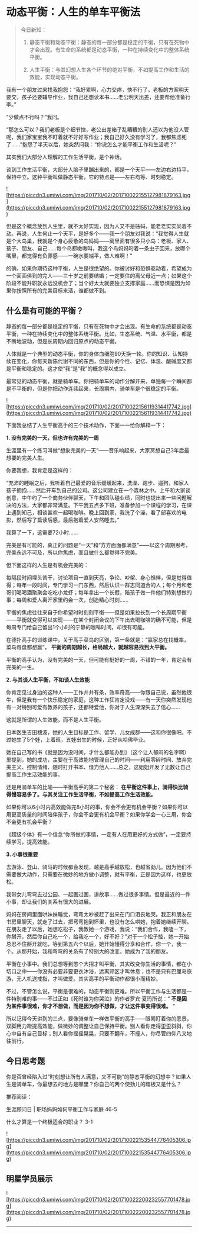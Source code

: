 # 动态平衡：人生的单车平衡法

> 今日新知：
> 
> 1. 静态平衡和动态平衡：静态的每一部分都是稳定的平衡，只有在死物中才会出现。有生命的系统都是动态平衡，一种在持续变化中的整体系统平衡。
> 
> 2. 人生平衡：与其幻想人生各个环节的绝对平衡，不如提高工作和生活的效能，实现动态平衡。

我有一个朋友过来找我抱怨：“我好累啊，心力交瘁，快不行了。老板的方案明天要交，孩子还要辅导作业，我自己还想读本书……老公明天出差，还要帮他准备行李。”

“少做点不行吗？”我问。

“那怎么可以？我们老板是个细节控，老公出差箱子乱糟糟的别人还以为他没人管呢，我们家宝宝我不盯着就不好好写作业；我自己好久没有学习了，我都焦虑死了……”抱怨了半天以后，她突然问我：“你说怎么才能平衡工作和生活呢？”

其实我们大部分人理解的工作生活平衡，是个神话。

谈到工作生活平衡，大部分人脑子里蹦出来的，都是一个天平——左边右边持平，保持中立。这种平衡叫做静态平衡，它的特点是——左右均等、时刻稳定。

![https://piccdn3.umiwi.com/img/201710/02/201710022155127981879163.jpg](https://piccdn3.umiwi.com/img/201710/02/201710022155127981879163.jpg)

但是这个概念放到人生里，就不太好实现，因为人又不是砝码，能老老实实呆着不动。再说，人生何止一个天平，是好多个——我一个朋友对我说：“我觉得人生就是个大鸟巢，我就是个身心疲惫的鸟妈妈——窝里面有很多只小鸟：老板、家人、孩子、朋友、自己……每个鸟都嗷嗷叫，我这个鸟妈妈叼着一条虫子回来，放哪个嘴里，都觉得有负罪感——一碗水要端平，做人难啊！”

的确，如果你期待这种平衡，人生是很绝望的。你被讨好和恐惧驱动着，希望成为一个面面俱到的完人——三十岁之前要结婚；一定要住的离父母近一点；如果这个阶段不能升职就永远没机会了；当个好太太就要独立支撑家庭……而恐惧是因为如果你按照所有的完美目标来活，谁都做不到。    

## 什么是有可能的平衡？

静态的每一部分都是稳定的平衡，只有在死物中才会出现。有生命的系统都是动态平衡，一种在持续变化中的整体系统平衡。比如，生态系统、气温、水平衡，都是不断地波动，但是长周期内回归原点的动态平衡。

人体就是一个典型的动态平衡，你的身体血细胞90天换一轮。你的知识、认知持续在变化，你每天新陈代谢不同的东西，但是你的个性、记忆、体温、酸碱度又都是平衡和稳定的。这才使“我”是“我”的概念得以成立。

最常见的动态平衡，就是骑单车。你把骑单车的动作分解开来，单独每一个瞬间都是不平衡的，但是你把动作连续起来，长周期内，骑单车是个很稳定的平衡。

![https://piccdn3.umiwi.com/img/201710/02/201710022156119314417742.jpg](https://piccdn3.umiwi.com/img/201710/02/201710022156119314417742.jpg)

下面我总结了人生平衡高手的三个技术动作，下面一一给你解释一下：

 **1. 没有完美的一天，但也许有完美的一周**

生涯里有一个练习叫做“想象完美的一天”——音乐响起来，大家冥想自己3年后最想要的完美人生。

你要我想，我肯定是这样的：

“充沛的睡眠之后，我听着自己最爱的音乐缓缓起来，洗澡、跑步、遛狗，和家人孩子拥抱……然后开车到自己的公司。这公司建立在一个森林之中。上午和大家谈创意，中午约了一个商务伙伴聊天，下午和团队碰业绩，同时也提出来一些问题解决的方法，大家都非常满意。下午我五点多下班，准备参加一个课程的学习，在课上遇到知己，相谈甚欢一起喝咖啡。晚上回到家，我洗了个澡，看了部喜欢的电影，然后写了篇读后感，最后抱着爱人安然睡去。”

我算了一下，这需要72小时……

完美是有可能的，真正的问题是“一天”和“方方面面都满意”——以这个周期思考，完美永远不可及，所以你焦虑，而且做什么都觉得不完美。

但下面这样的人生是有机会完美的：

每隔段时间埋头苦干，讨论项目一直到天亮，争论、吵架、身心憔悴，但是觉得值得；每年一段时间，专门学习一门东西，然后认识一群志同道合的人；每个月和老哥们喝喝酒聚聚会吃吃小龙虾；每年拿出一个长假，陪孩子做一件他们特别想做的事；每周和爱人离开家里约会一次，创造精心时刻……

平衡的焦虑往往来自于你希望时时刻刻平衡——但是如果拉长到一个长周期平衡——平衡就变得可以实现——在某个封闭会议的下午出去喝咖啡的确不可能，但是每周专门给自己留出1个小时的宁静的咖啡时间，却很有可能。

在德扑高手的训练课中，关于高手菜鸟的区别，第一条就是：“赢家总在找概率，菜鸟每盘都想赢”， **平衡的周期越长，格局越大，就越容易找到大平衡。**

平衡的高手认为，没有完美的一天，但可能有挺好的一周，不错的一年，肯定会有完美的一生。

 **2. 与其谈人生平衡，不如谈人生效能**

你肯定见过身边的这种人——工作井井有条，效率奇高——你跟自己说，虽然他很牛，但是我有一个快乐稳定的家庭，这种工作狂肯定没戏——有一天你突然发现他有一对特别可爱有教养的孩子，还都特爱他，你对于人生深深失去了信心……

这就是所谓的人生效能，而不是人生平衡。

日本医生吉田穗波，她的人生目标是工作、留学、儿女成群——这和你很像吧。不过她生了5个娃，上着班，五娃出生的时候，正好从哈佛毕业。

她在自己写的书《就是因为没时间，才什么都能办到》（这个让人郁闷的名字啊）里提到，她的成功，主要在于高效能地管理自己的时间——利用零碎时间、放弃完美主义、控制情绪、随时打开书本、借力他人……总之，这姐姐开发了无数让自己提高工作生活效能的事。

还是用骑单车的比喻——平衡高手的第二个秘密： **在平衡这件事上，骑得快比骑得慢容易多了。与其关注工作生活平衡，不如提高工作生活效能。**

如果你可以6小时内高效能做完8小时的事，你会不会更有机会平衡？如果你可以用更高质量的时间陪伴孩子，你会不会更有机会平衡？如果你学会一心三用，你会不会更有机会平衡？

《超级个体》有一个信念“你所做的事情，一定有人在用更好的方式做”，一定要持续学习，提高效能。

 **3. 小事很重要**

去游泳、登山、骑马的时候都会发现，越是高手越放松，也越省劲儿。因为他们不需要做大动作，只需要在微妙的地方做小调整，就有平衡，正是因为这样，也更放松。

我带女儿弯弯去过公园、一起画过画，讲故事……做过很多事情。但是最近的一件小事，却让我们的关系有很大的进展。

妈妈在房间里面哄妹妹睡觉，弯弯太吵被赶了出来在门口沮丧地哭。我正和朋友在书房里聊天，就走了过去，把弯弯抱到怀里，也没有怎么哄她，抱着她继续开聊。在朋友走了以后，她想吃松子，我教她一个游戏，我说：“我们合作，我嗑一下，你掰开，然后你自己吃一个，给我吃一个，好不好？”对于一个松子控，她一开始总忍不住掰开就吃，等到第五六个以后，她开始懂得分享和合作，你一个，我一个。从那开始，我和弯弯的关系有了特别大的改变。她成为了我的朋友。

平衡在小事中。我们总想等到憋个大招才叫平衡，其实改变你生活的事情，都在小切口之中——你没有必要非要更衣沐浴，远离郊区才叫休息；也不是只有巴厘岛旅游，无人机送戒指，才叫做爱。其实高手的平衡动作都很小而精妙。

不过，不管怎么说，平衡是很难的，动态平衡则更难。所以平衡工作与生活都是一件特别难的事——不过正如《死时谁为你哭泣》的作者罗宾·夏玛所说：“ **不是因为某件事很难，你才不想做，而是因为你不想做，才让这件事变得很难。** ”

所以记得今天讲到的三点，要像骑单车一样做平衡的高手——眼睛盯着你的愿景，双脚用力蹬提高效能，做微妙的调整让自己保持平衡。别人看你走得歪歪斜斜，你心中自有自己目标；别人看你摇摇晃晃，只要不翻车，不撞人，你尽管四仰八叉地往前行。

## 今日思考题

你是否曾经陷入过“时刻想让所有人满意，又不可能”的静态平衡的幻想中？如果人生是骑单车，你最想去的地方是哪里？你自己的两个使劲儿的踏板又是什么？

推荐阅读：

生涯顾问日 | 职场妈妈如何平衡工作与家庭 46-5

什么才算是一个终极适合的职业？ 3-1

![https://piccdn3.umiwi.com/img/201710/02/201710022153544776405306.jpg](https://piccdn3.umiwi.com/img/201710/02/201710022153544776405306.jpg)

## 明星学员展示

![https://piccdn3.umiwi.com/img/201710/02/201710022200232557701478.jpg](https://piccdn3.umiwi.com/img/201710/02/201710022200232557701478.jpg)

---
